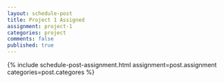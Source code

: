 ```yaml
---
layout: schedule-post
title: Project 1 Assigned
assignment: project-1
categories: project
comments: false
published: true
---
```

{% include schedule-post-assignment.html assignment=post.assignment categories=post.categores %}